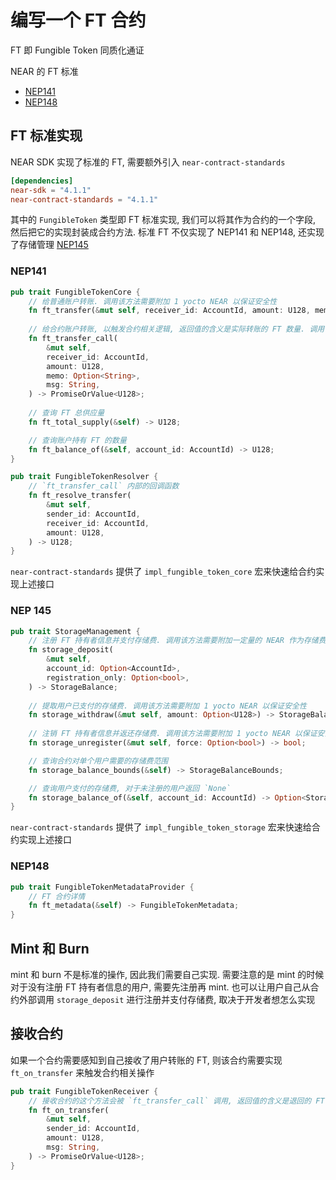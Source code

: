 # 编写一个 FT 合约
FT 即 Fungible Token 同质化通证

NEAR 的 FT 标准
* [NEP141](https://github.com/near/NEPs/blob/master/neps/nep-0141.md)
* [NEP148](https://github.com/near/NEPs/blob/master/neps/nep-0148.md)

## FT 标准实现
NEAR SDK 实现了标准的 FT, 需要额外引入 `near-contract-standards`
```toml
[dependencies]
near-sdk = "4.1.1"
near-contract-standards = "4.1.1"
```

其中的 `FungibleToken` 类型即 FT 标准实现, 我们可以将其作为合约的一个字段, 然后把它的实现封装成合约方法.
标准 FT 不仅实现了 NEP141 和 NEP148, 还实现了存储管理 [NEP145](https://github.com/near/NEPs/blob/master/neps/nep-0145.md)

### NEP141
```rust
pub trait FungibleTokenCore {
    // 给普通账户转账. 调用该方法需要附加 1 yocto NEAR 以保证安全性
    fn ft_transfer(&mut self, receiver_id: AccountId, amount: U128, memo: Option<String>);
    
    // 给合约账户转账, 以触发合约相关逻辑, 返回值的含义是实际转账的 FT 数量. 调用该方法需要附加 1 yocto NEAR 以保证安全性
    fn ft_transfer_call(
        &mut self,
        receiver_id: AccountId,
        amount: U128,
        memo: Option<String>,
        msg: String,
    ) -> PromiseOrValue<U128>;
    
    // 查询 FT 总供应量
    fn ft_total_supply(&self) -> U128;

    // 查询账户持有 FT 的数量
    fn ft_balance_of(&self, account_id: AccountId) -> U128;
}

pub trait FungibleTokenResolver {
    // `ft_transfer_call` 内部的回调函数
    fn ft_resolve_transfer(
        &mut self,
        sender_id: AccountId,
        receiver_id: AccountId,
        amount: U128,
    ) -> U128;
}
```

`near-contract-standards` 提供了 `impl_fungible_token_core` 宏来快速给合约实现上述接口

### NEP 145
```rust
pub trait StorageManagement {
    // 注册 FT 持有者信息并支付存储费. 调用该方法需要附加一定量的 NEAR 作为存储费
    fn storage_deposit(
        &mut self,
        account_id: Option<AccountId>,
        registration_only: Option<bool>,
    ) -> StorageBalance;
    
    // 提取用户已支付的存储费. 调用该方法需要附加 1 yocto NEAR 以保证安全性
    fn storage_withdraw(&mut self, amount: Option<U128>) -> StorageBalance;
    
    // 注销 FT 持有者信息并返还存储费. 调用该方法需要附加 1 yocto NEAR 以保证安全性
    fn storage_unregister(&mut self, force: Option<bool>) -> bool;

    // 查询合约对单个用户需要的存储费范围
    fn storage_balance_bounds(&self) -> StorageBalanceBounds;

    // 查询用户支付的存储费, 对于未注册的用户返回 `None`
    fn storage_balance_of(&self, account_id: AccountId) -> Option<StorageBalance>;
}
```

`near-contract-standards` 提供了 `impl_fungible_token_storage` 宏来快速给合约实现上述接口

### NEP148
```rust
pub trait FungibleTokenMetadataProvider {
    // FT 合约详情
    fn ft_metadata(&self) -> FungibleTokenMetadata;
}
```

## Mint 和 Burn
mint 和 burn 不是标准的操作, 因此我们需要自己实现. 需要注意的是 mint 的时候对于没有注册 FT 持有者信息的用户, 需要先注册再 mint.
也可以让用户自己从合约外部调用 `storage_deposit` 进行注册并支付存储费, 取决于开发者想怎么实现

## 接收合约
如果一个合约需要感知到自己接收了用户转账的 FT, 则该合约需要实现 `ft_on_transfer` 来触发合约相关操作
```rust
pub trait FungibleTokenReceiver {
    // 接收合约的这个方法会被 `ft_transfer_call` 调用, 返回值的含义是退回的 FT 数量
    fn ft_on_transfer(
        &mut self,
        sender_id: AccountId,
        amount: U128,
        msg: String,
    ) -> PromiseOrValue<U128>;
}
```
